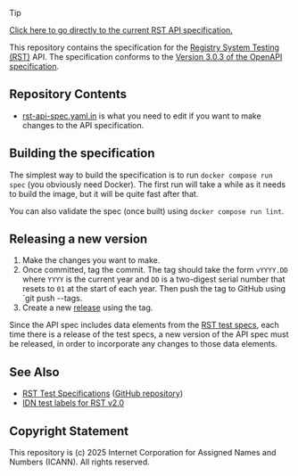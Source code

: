 > [!TIP]
> [Click here to go directly to the current RST API specification.](https://icann.github.io/rst-api-spec/rst-api-spec.html)

This repository contains the specification for the [Registry System Testing
(RST)](https://icann.org/resources/registry-system-testing-v2.0) API. The
specification conforms to the [Version 3.0.3 of the OpenAPI
specification](https://spec.openapis.org/oas/v3.0.3).

## Repository Contents

* [rst-api-spec.yaml.in](https://github.com/icann/rst-api-spec/blob/main/rst-api-spec.yaml.in)
  is what you need to edit if you want to make changes to the API specification.

## Building the specification

The simplest way to build the specification is to run `docker compose run spec`
(you obviously need Docker). The first run will take a while as it needs to
build the image, but it will be quite fast after that.

You can also validate the spec (once built) using `docker compose run lint`.

## Releasing a new version

1. Make the changes you want to make.
2. Once committed, tag the commit. The tag should take the form `vYYYY.DD` where
   `YYYY` is the current year and `DD` is a two-digest serial number that resets
   to `01` at the start of each year. Then push the tag to GitHub using `git
   push --tags.
3. Create a new [release](https://github.com/icann/rst-api-spec/releases/new)
   using the tag.

Since the API spec includes data elements from the [RST test
specs](https://github.com/icann/rst-test-specs), each time there is a release of
the test specs, a new version of the API spec must be released, in order to
incorporate any changes to those data elements.

## See Also

* [RST Test Specifications](https://icann.github.io/rst-test-specs/) ([GitHub repository](https://github.com/icann/rst-test-specs))
* [IDN test labels for RST v2.0](https://github.com/icann/rst-idn-test-labels)

## Copyright Statement

This repository is (c) 2025 Internet Corporation for Assigned Names and Numbers
(ICANN). All rights reserved.
